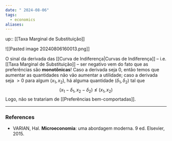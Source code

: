 ```yaml
---
date: " 2024-08-06"
tags:
  - economics
aliases:
---
```


up:: [[Taxa Marginal de Substituição]]

![[Pasted image 20240806160013.png]]

O sinal da derivada das [[Curva de Indiferença|Curvas de Indiferença]] – i.e. [[Taxa Marginal de Substituição]] – ser negativo vem do fato que as preferências são **monotônicas**! Caso a derivada seja $0$, então temos que aumentar as quantidades não vão aumentar a utilidade; caso a derivada seja $>0$ para algum $(x_{1}, x_{2})$, há alguma quantidade $(\delta_{1}, \delta_{2})$ tal que 
$$
(x_{1}-\delta_{1}, x_{2}-\delta_{2}) \nleq (x_{1}, x_{2})
$$
Logo, não se tratariam de [[Preferências bem-comportadas]].

---
### References
- VARIAN, Hal. **Microeconomia**: uma abordagem moderna. 9 ed. Elsevier, 2015.